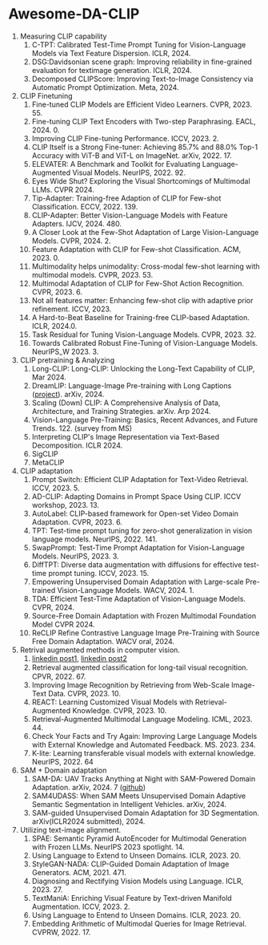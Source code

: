# Awesome-DA-CLIP

1. Measuring CLIP capability
   1. C-TPT: Calibrated Test-Time Prompt Tuning for Vision-Language Models via Text Feature Dispersion. ICLR, 2024.
   3. DSG:Davidsonian scene graph: Improving reliability in fine-grained evaluation for textimage generation. ICLR, 2024.
   4. Decomposed CLIPScore: Improving Text-to-Image Consistency via Automatic Prompt Optimization. Meta, 2024.
2. CLIP Finetuning
   1. Fine-tuned CLIP Models are Efficient Video Learners. CVPR, 2023. 55.
   2. Fine-tuning CLIP Text Encoders with Two-step Paraphrasing. EACL, 2024. 0.
   3. Improving CLIP Fine-tuning Performance. ICCV, 2023. 2.
   4. CLIP Itself is a Strong Fine-tuner: Achieving 85.7% and 88.0% Top-1 Accuracy with ViT-B and ViT-L on ImageNet. arXiv, 2022. 17.
   5. ELEVATER: A Benchmark and Toolkit for Evaluating Language-Augmented Visual Models. NeurIPS, 2022. 92.
   6. Eyes Wide Shut? Exploring the Visual Shortcomings of Multimodal LLMs. CVPR 2024.
   7. Tip-Adapter: Training-free Adaption of CLIP for Few-shot Classification. ECCV, 2022. 139.
   8. CLIP-Adapter: Better Vision-Language Models with Feature Adapters. IJCV, 2024. 480.
   9. A Closer Look at the Few-Shot Adaptation of Large Vision-Language Models. CVPR, 2024. 2.
   10. Feature Adaptation with CLIP for Few-shot Classification. ACM, 2023. 0.
   11. Multimodality helps unimodality: Cross-modal few-shot learning with multimodal models. CVPR, 2023. 53. 
   12. Multimodal Adaptation of CLIP for Few-Shot Action Recognition. CVPR, 2023. 6.
   13. Not all features matter: Enhancing few-shot clip with adaptive prior refinement. ICCV, 2023.
   14. A Hard-to-Beat Baseline for Training-free CLIP-based Adaptation. ICLR, 2024.0.
   15. Task Residual for Tuning Vision-Language Models. CVPR, 2023. 32.
   16. Towards Calibrated Robust Fine-Tuning of Vision-Language Models. NeurIPS_W 2023. 3.
3. CLIP pretraining & Analyzing
   1. Long-CLIP: Long-CLIP: Unlocking the Long-Text Capability of CLIP, Mar 2024.
   2. DreamLIP: Language-Image Pre-training with Long Captions ([project](https://zyf0619sjtu.github.io/dream-lip/)). arXiv, 2024.
   3. Scaling (Down) CLIP: A Comprehensive Analysis of Data, Architecture, and Training Strategies. arXiv. Arp 2024.
   4. Vision-Language Pre-Training: Basics, Recent Advances, and Future Trends. 122. (survey from MS)
   5. Interpreting CLIP's Image Representation via Text-Based Decomposition. ICLR 2024.
   6. SigCLIP
   7. MetaCLIP
4. CLIP adaptation
   1. Prompt Switch: Efficient CLIP Adaptation for Text-Video Retrieval. ICCV, 2023. 5. 
   2. AD-CLIP: Adapting Domains in Prompt Space Using CLIP. ICCV workshop, 2023. 13.
   3. AutoLabel: CLIP-based framework for Open-set Video Domain Adaptation. CVPR, 2023. 6.
   4. TPT: Test-time prompt tuning for zero-shot generalization in vision language models. NeurIPS, 2022. 141.
   5. SwapPrompt: Test-Time Prompt Adaptation for Vision-Language Models. NeurIPS, 2023. 3.
   6. DiffTPT: Diverse data augmentation with diffusions for effective test-time prompt tuning. ICCV, 2023. 15.
   7. Empowering Unsupervised Domain Adaptation with Large-scale Pre-trained Vision-Language Models. WACV, 2024. 1.
   8. TDA: Efficient Test-Time Adaptation of Vision-Language Models. CVPR, 2024.
   9. Source-Free Domain Adaptation with Frozen Multimodal Foundation Model CVPR 2024.
   10. ReCLIP Refine Contrastive Language Image Pre-Training with Source Free Domain Adaptation. WACV oral, 2024.
5. Retrival augmented methods in computer vision.
   1. [linkedin post1](https://www.linkedin.com/posts/aurimas-griciunas_llm-genai-llmops-activity-7185911719003582464-81pX?utm_source=share&utm_medium=member_desktop), [linkedin post2](https://www.linkedin.com/feed/update/urn:li:activity:7178583071540080641/?utm_source=share&utm_medium=member_desktop)
   2. Retrieval augmented classiﬁcation for long-tail visual recognition. CPVR, 2022. 67.
   3. Improving Image Recognition by Retrieving from Web-Scale Image-Text Data. CVPR, 2023. 10.
   4. REACT: Learning Customized Visual Models with Retrieval-Augmented Knowledge. CVPR, 2023. 10.
   5. Retrieval-Augmented Multimodal Language Modeling. ICML, 2023. 44.
   6. Check Your Facts and Try Again: Improving Large Language Models with External Knowledge and Automated Feedback. MS. 2023. 234.
   7. K-lite: Learning transferable visual models with external knowledge. NeurIPS, 2022. 64
6. SAM + Domain adaptation
   1. SAM-DA: UAV Tracks Anything at Night with SAM-Powered Domain Adaptation. arXiv, 2024. 7 ([github](https://github.com/vision4robotics/SAM-DA))
   2. SAM4UDASS: When SAM Meets Unsupervised Domain Adaptive Semantic Segmentation in Intelligent Vehicles. arXiv, 2024.
   3. SAM-guided Unsupervised Domain Adaptation for 3D Segmentation. arXiv(ICLR2024 submitted), 2024. 
7. Utilizing text-image alignment. 
   1. SPAE: Semantic Pyramid AutoEncoder for Multimodal Generation with Frozen LLMs. NeurIPS 2023 spotlight. 14.
   2. Using Language to Extend to Unseen Domains. ICLR, 2023. 20.
   3. StyleGAN-NADA: CLIP-Guided Domain Adaptation of Image Generators. ACM, 2021. 471.
   4. Diagnosing and Rectifying Vision Models using Language. ICLR, 2023. 27.
   5. TextManiA: Enriching Visual Feature by Text-driven Manifold Augmentation. ICCV, 2023. 2.
   6. Using Language to Entend to Unseen Domains. ICLR, 2023. 20.
   7. Embedding Arithmetic of Multimodal Queries for Image Retrieval. CVPRW, 2022. 17.


